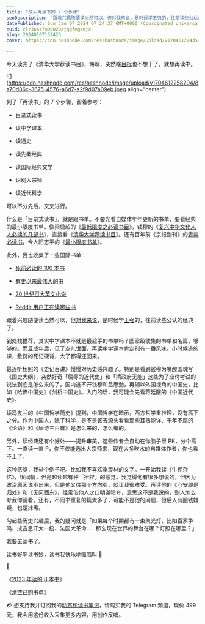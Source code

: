 ```yaml
---
title: "成人再读书的 7 个步骤"
seoDescription: "跟着兴趣随便读当然可以，但对我来说，是时候学王强的，往前读些公认的经典了。"
datePublished: Sun Jan 07 2024 07:24:37 GMT+0000 (Coordinated Universal Time)
cuid: clr364z7m00020ajqgfmgemjx
slug: 20240107152426
cover: https://cdn.hashnode.com/res/hashnode/image/upload/v1704612243541/af9fd9c9-72db-43bf-9980-04b0ccc506c3.jpeg

---
```


今天读完了《清华大学荐读书目》，悔啊，突然啥[目标](https://mp.weixin.qq.com/s?__biz=MzI3MzU5MDA1OQ==&mid=2247488436&idx=1&sn=ddfc00a434f4259d561b3ba26d5e2d79&chksm=eb21a1f0dc5628e64a8c8e6f05c93e7f1f4c52ffbb7fc3125d6e9b694d610faf37639f15c81e&token=2078807458&lang=zh_CN#)也不想干了，就想再读书。

![](https://cdn.hashnode.com/res/hashnode/image/upload/v1704612258294/8a70d86c-3675-4576-a6d7-a2f9d07a09eb.jpeg align="center")

列了「再读书」的 7 个步骤，留着参考：

* 目录式读书
    
* 读中学课本
    
* 读通史
    
* 读先秦经典
    
* 读国际经典文学
    
* 识别大宗师
    
* 读近代科学
    

可以不分先后，交叉进行。

什么是「目录式读书」，就是跟书单。不要光看自媒体年年更新的书单，要看经典的最小限度书单。像梁启超的《[最低限度之必读书目](https://www.sohu.com/a/131622737_228930)》，钱穆的《[复兴中华文化人人必读的几部书](https://www.sohu.com/a/230646068_374594)》，直接看《[清华大学荐读书目](https://book.douban.com/subject/28533962/)》。还有百年前《京报副刊》的[青年必读书](https://www.douban.com/doulist/3400998/)，今人阳志平的《[最小限度书单](https://www.douban.com/doulist/154926335/)》。

此外，我也收集了一些国际书单：

* [死前必读的 100 本书](https://medium.com/world-literature/creating-the-ultimate-list-100-books-to-read-before-you-die-45f1b722b2e5)
    
* [有史以来最伟大的书](https://thegreatestbooks.org/)
    
* [20 世纪百大英文小说](https://zh.wikipedia.org/wiki/20%E4%B8%96%E7%B4%80%E7%99%BE%E5%A4%A7%E8%8B%B1%E6%96%87%E5%B0%8F%E8%AA%AA)
    
* [Reddit 用户正在读哪些书](https://www.redditreads.com/)
    

跟着兴趣随便读当然可以，但[对我来说](https://mp.weixin.qq.com/s?__biz=MzI3MzU5MDA1OQ==&mid=2247485347&idx=1&sn=14b8042d79c97171d8c02034800a961b&chksm=eb21b5e7dc563cf181f2c2d70235eb322b615a31aa91a0671db913cea55564f5b45bcdde9c2f&token=2078807458&lang=zh_CN#rd)，是时候学[王强](https://www.bilibili.com/video/BV1RN41197s9/)的，往前读些公认的经典了。

到处找推荐，其实中学课本不就是最趁手的书单吗？国家级收集的书单和名篇，够够的。而且成年后，见了点儿世面，再读中学课本肯定别有一番风味。小时候逃的课，敷衍的死记硬背，大了都得还回来。

最近听杨照的《史记百讲》慢慢对历史感兴趣了。特别是看到钱穆为唤醒国魂写《国史大纲》，突然好奇「屈辱的近代史」和「清政府无能」这些为了应付考试的说法到底是怎么来的了。国内逃不开钱穆和吕思勉，再辅以外国视角的中国史，比如《哈佛中国史》《剑桥中国史》。入门的话，我可能会先看蒋廷黻的《中国近代史》。

读冯友兰的《中国哲学简史》提到，中国哲学在暗示，西方哲学重推理，没有高下之分。作为中国人，除了科学，是不是该去源头看看那些耳熟能详、千年不腐的《论语》和《唐诗三百首》是怎么来的，怎么编的。

另外，读经典还有个好处——提升审美，这些作者会自动在你脑子里 PK，分个高下。一直读一直 P，你不仅能选出大宗师来，现在大多吹水的自媒体作者，你也看不上了。

这种感觉，我举个例子吧。比如我不喜欢季羡林的文字。一开始我读《牛棚杂忆》，很同情，但是越读越有种「扭捏」的感觉。我觉得他有很多想说的，但因为政治原因说不出来，但是他又往那个方向引，就让我很难受。再读他的《心安即是归处》和《无问西东》，经常借他人之口明谦暗夸，意思这不是我说的，别人怎么夸我你请看。还有，不同书重复的篇太多了，可能不是他的问题，但后人有圈钱嫌疑，也是抹黑。

勾起些历史兴趣后，我的疑问就是「如果每个时期都有一束聚光灯，比如百家争鸣、成吉思汗大一统、法国大革命……那么现在世界的舞台在哪？灯照在哪里？」

我要去读书了。

读书好啊读书妙，读书我快乐地呱呱叫 👶

🔗

《[2023 年读的 8 本书](https://mp.weixin.qq.com/s?__biz=MzI3MzU5MDA1OQ==&mid=2247488224&idx=1&sn=b569ebc1717fb407690902455778be05&chksm=eb21a0a4dc5629b2937dc9b6237e5ae980e07c4bb0c63e705cd3e91c714aa0b53622259b7593#)》

《[清空已购书单](https://mp.weixin.qq.com/s?__biz=MzI3MzU5MDA1OQ==&mid=2247488442&idx=1&sn=c2f2bbe4b15959ea1feb7537c472ae89&chksm=eb21a1fedc5628e88b4c94f6938756a7b2cfd3adca3ee05434ea786a62d4755b4f085a1508c2&token=2078807458&lang=zh_CN#)》

💳 想支持我并订阅我的[动态和读书笔记](https://mp.weixin.qq.com/s/A_yK10ktL8Nl7RzsnGwzEg)，请购买我的 Telegram 频道，现价 499 元，我会用这份收入采集更多内容，用创作反哺。